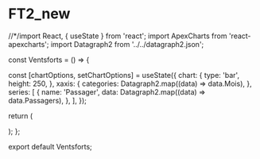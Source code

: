 # FT2_new

//*/import React, { useState } from 'react';
import ApexCharts from 'react-apexcharts';
import Datagraph2 from '../../datagraph2.json';

const Ventsforts = () => {
  
  const [chartOptions, setChartOptions] = useState({
    chart: {
      type: 'bar',
      height: 250,
    },
    xaxis: {
      categories: Datagraph2.map((data) => data.Mois),
    },
    series: [
      {
        name: 'Passager',
        data: Datagraph2.map((data) => data.Passagers),
      },
    ],
  });

  return (
    <div>
      <ApexCharts options={chartOptions} series={chartOptions.series} type="bar" height={250} />
    </div>
  );
};

export default Ventsforts;
